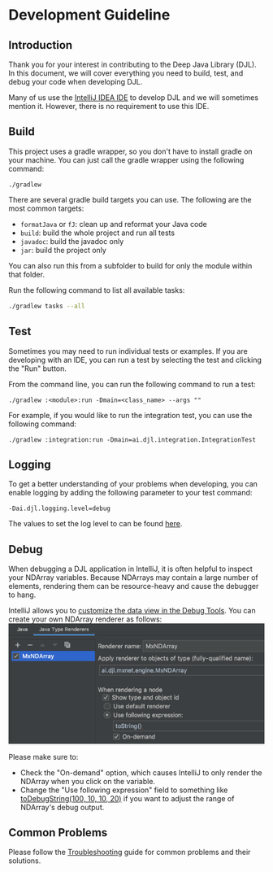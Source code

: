 # Development Guideline

## Introduction

Thank you for your interest in contributing to the Deep Java Library (DJL).
In this document, we will cover everything you need to build, test, and debug your code when developing DJL.

Many of us use the [IntelliJ IDEA IDE](https://www.jetbrains.com/idea/) to develop DJL and we will sometimes mention it. However, there is no requirement to use this IDE.

## Build

This project uses a gradle wrapper, so you don't have to install gradle on your machine. You can just call the gradle wrapper using the following command:
```
./gradlew
```

There are several gradle build targets you can use. The following are the most common targets:

- `formatJava` or `fJ`: clean up and reformat your Java code
- `build`: build the whole project and run all tests
- `javadoc`: build the javadoc only
- `jar`: build the project only

You can also run this from a subfolder to build for only the module within that folder.

Run the following command to list all available tasks:
```sh
./gradlew tasks --all
```

## Test

Sometimes you may need to run individual tests or examples.
If you are developing with an IDE, you can run a test by selecting the test and clicking the "Run" button.

From the command line, you can run the following command to run a test:
```
./gradlew :<module>:run -Dmain=<class_name> --args ""
```
For example, if you would like to run the integration test, you can use the following command:
```
./gradlew :integration:run -Dmain=ai.djl.integration.IntegrationTest
```

## Logging

To get a better understanding of your problems when developing, you can enable logging by adding the following parameter to your test command:
```
-Dai.djl.logging.level=debug
```

The values to set the log level to can be found [here](https://logging.apache.org/log4j/2.x/manual/customloglevels.html).

## Debug

When debugging a DJL application in IntelliJ, it is often helpful to inspect your NDArray variables. Because NDArrays may contain
a large number of elements, rendering them can be resource-heavy and cause the debugger to hang.

IntelliJ allows you to [customize the data view in the Debug Tools](https://www.jetbrains.com/help/idea/customize-data-views.html).
You can create your own NDArray renderer as follows:
![](img/custom_debug_view.png)

Please make sure to:
- Check the "On-demand" option, which causes IntelliJ to only render the NDArray when you click on the variable.
- Change the "Use following expression" field to something like [toDebugString(100, 10, 10, 20)](https://javadoc.djl.ai/mxnet-engine/0.2.0/ai/djl/mxnet/engine/MxNDArray.html#toDebugString-int-int-int-int-)
if you want to adjust the range of NDArray's debug output.

## Common Problems

Please follow the [Troubleshooting](troubleshooting.md) guide for common problems and their solutions.
